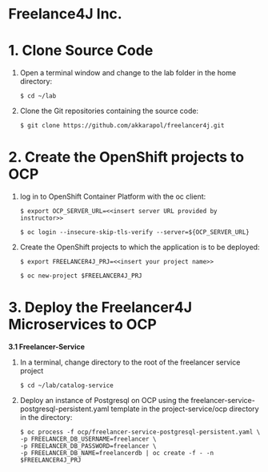 # Freelance4J Inc.

# 1. Clone Source Code

   1. Open a terminal window and change to the lab folder in the home directory:  

      ```
      $ cd ~/lab 
      ```

   2. Clone the Git repositories containing the source code: 

      ```
      $ git clone https://github.com/akkarapol/freelancer4j.git
      ```

# 2. Create the OpenShift projects to OCP

   1. log in to OpenShift Container Platform with the oc client:
      
      ```
      $ export OCP_SERVER_URL=<<insert server URL provided by instructor>>

      $ oc login --insecure-skip-tls-verify --server=${OCP_SERVER_URL}
      ```
      
   2. Create the OpenShift projects to which the application is to be deployed:
  
      ```
      $ export FREELANCER4J_PRJ=<<insert your project name>>

      $ oc new-project $FREELANCER4J_PRJ
      ```
   
 # 3. Deploy the Freelancer4J Microservices to OCP
 
  **3.1 Freelancer-Service**
          
  1. In a terminal, change directory to the root of the freelancer service project   
         
     ```          
     $ cd ~/lab/catalog-service          
     ```
          
  2. Deploy an instance of Postgresql on OCP using the freelancer-service-postgresql-persistent.yaml template in the project-service/ocp directory in the directory:
         
     ``` 
     $ oc process -f ocp/freelancer-service-postgresql-persistent.yaml \ 
     -p FREELANCER_DB_USERNAME=freelancer \ 
     -p FREELANCER_DB_PASSWORD=freelancer \ 
     -p FREELANCER_DB_NAME=freelancerdb | oc create -f - -n $FREELANCER4J_PRJ
     ```
